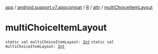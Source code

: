 [app](../../../index.md) / [android.support.v7.appcompat](../../index.md) / [R](../index.md) / [attr](index.md) / [multiChoiceItemLayout](.)

# multiChoiceItemLayout

`static val multiChoiceItemLayout: `[`Int`](https://kotlinlang.org/api/latest/jvm/stdlib/kotlin/-int/index.html)
`static val multiChoiceItemLayout: `[`Int`](https://kotlinlang.org/api/latest/jvm/stdlib/kotlin/-int/index.html)
